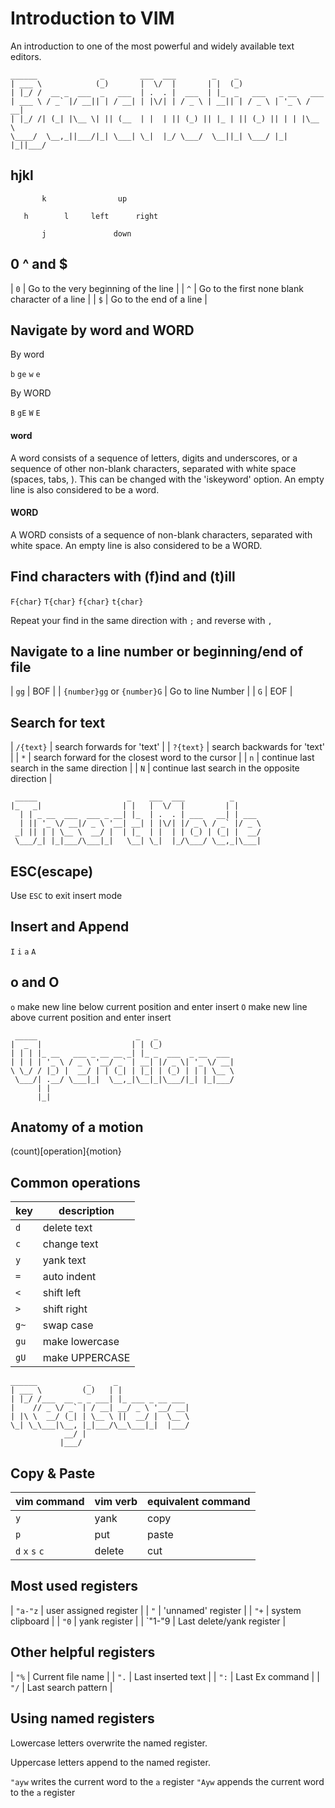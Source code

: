 # Introduction to VIM

An introduction to one of the most powerful and widely available text editors.



```
______              _        ___  ___        _    _                    
| ___ \            (_)       |  \/  |       | |  (_)                   
| |_/ /  __ _  ___  _   ___  | .  . |  ___  | |_  _   ___   _ __   ___ 
| ___ \ / _` |/ __|| | / __| | |\/| | / _ \ | __|| | / _ \ | '_ \ / __|
| |_/ /| (_| |\__ \| || (__  | |  | || (_) || |_ | || (_) || | | |\__ \
\____/  \__,_||___/|_| \___| \_|  |_/ \___/  \__||_| \___/ |_| |_||___/
```                                                                       

## hjkl


```
       k                up
                                                                                 
   h        l     left      right
                                                           
       j               down
```

## 0 ^ and $

| `0` | Go to the very beginning of the line           |
| `^` | Go to the first none blank character of a line |
| `$` | Go to the end of a line                        |

## Navigate by word and WORD

By word

`b` `ge` `w` `e`

By WORD

`B` `gE` `W` `E`

#### word

A word consists of a sequence of letters, digits and underscores, or a
sequence of other non-blank characters, separated with white space (spaces,
tabs, <EOL>).  This can be changed with the 'iskeyword' option.  An empty line
is also considered to be a word.

#### WORD

A WORD consists of a sequence of non-blank characters, separated with white
space.  An empty line is also considered to be a WORD.

## Find characters with (f)ind and (t)ill

`F{char}` `T{char}` `f{char}` `t{char}`

Repeat your find in the same direction with `;` and reverse with `,`

## Navigate to a line number or beginning/end of file

| `gg`                        | BOF               |
| `{number}gg` or `{number}G` | Go to line Number |
| `G`                         | EOF               |

## Search for text

 | `/{text}` | search forwards for 'text'                        |
 | `?{text}` | search backwards for 'text'                       |
 | `*`       | search forward for the closest word to the cursor |
 | `n`       | continue last search in the same direction        |
 | `N`       | continue last search in the opposite direction    |


```
 _____                    _    ___  ___          _      
|_   _|                  | |   |  \/  |         | |     
  | | _ __  ___  ___ _ __| |_  | .  . | ___   __| | ___ 
  | || '_ \/ __|/ _ \ '__| __| | |\/| |/ _ \ / _` |/ _ \
 _| || | | \__ \  __/ |  | |_  | |  | | (_) | (_| |  __/
 \___/_| |_|___/\___|_|   \__| \_|  |_/\___/ \__,_|\___|
```                                                        

## ESC(escape)

Use `ESC` to exit insert mode

## Insert and Append

`I` `i` `a` `A`

## o and O

`o` make new line below current position and enter insert
`O` make new line above current position and enter insert


```
 _____                      _   _                 
|  _  |                    | | (_)                
| | | |_ __   ___ _ __ __ _| |_ _  ___  _ __  ___ 
| | | | '_ \ / _ \ '__/ _` | __| |/ _ \| '_ \/ __|
\ \_/ / |_) |  __/ | | (_| | |_| | (_) | | | \__ \
 \___/| .__/ \___|_|  \__,_|\__|_|\___/|_| |_|___/
      | |                                         
      |_|                                         
```

## Anatomy of a motion

(count)[operation]{motion}

## Common operations

| key    | description      |
| ------ | ---------------- |
| `d`    | delete text      |
| `c`    | change text      |
| `y`    | yank text        |
| `=`    | auto indent      |
| `<`    | shift left       |
| `>`    | shift right      |
| `g~`   | swap case        |
| `gu`   | make lowercase   |
| `gU`   | make UPPERCASE   |


```
______           _     _                
| ___ \         (_)   | |               
| |_/ /___  __ _ _ ___| |_ ___ _ __ ___ 
|    // _ \/ _` | / __| __/ _ \ '__/ __|
| |\ \  __/ (_| | \__ \ ||  __/ |  \__ \
\_| \_\___|\__, |_|___/\__\___|_|  |___/
            __/ |                       
           |___/                       
```

## Copy & Paste

| vim command     | vim verb   | equivalent command  |
| -------------   | ---------- | ------------------- |
| `y`             | yank       | copy                |
| `p`             | put        | paste               |
| `d` `x` `s` `c` | delete     | cut                 |

## Most used registers

| `"a-"z` | user assigned register    |
| `"`     | 'unnamed' register        |
| `"+`    | system clipboard          |
| `"0`    | yank register             |
| `"1-"9  | Last delete/yank register |

## Other helpful registers

| `"%` | Current file name   |
| `".` | Last inserted text  |
| `":` | Last Ex command     |
| `"/` | Last search pattern |

## Using named registers

Lowercase letters overwrite the named register.

Uppercase letters append to the named register.

`"ayw` writes the current word to the `a` register 
`"Ayw` appends the current word to the `a` register 
